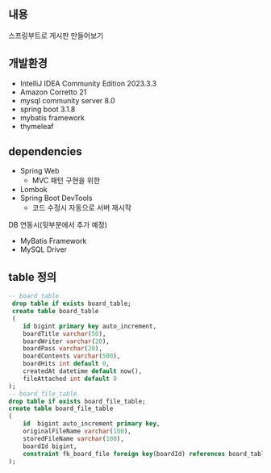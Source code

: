 ## 내용
스프링부트로 게시판 만들어보기

## 개발환경
- IntelliJ IDEA Community Edition 2023.3.3
- Amazon Corretto 21
- mysql community server 8.0
- spring boot 3.1.8
- mybatis framework
- thymeleaf

## dependencies
- Spring Web
    - MVC 패턴 구현을 위한
- Lombok
- Spring Boot DevTools
    - 코드 수정시 자동으로 서버 재시작

DB 연동시(뒷부분에서 추가 예정)
- MyBatis Framework
- MySQL Driver

## table 정의
```sql
-- board_table
 drop table if exists board_table;
 create table board_table
 (
	id bigint primary key auto_increment,
    boardTitle varchar(50),
    boardWriter varchar(20),
    boardPass varchar(20),
    boardContents varchar(500),
    boardHits int default 0,
    createdAt datetime default now(), 
    fileAttached int default 0
);
-- board_file_table
drop table if exists board_file_table;
create table board_file_table
(
    id	bigint auto_increment primary key,
    originalFileName varchar(100),
    storedFileName varchar(100),
    boardId bigint,
    constraint fk_board_file foreign key(boardId) references board_table(id) on delete cascade
);
```
